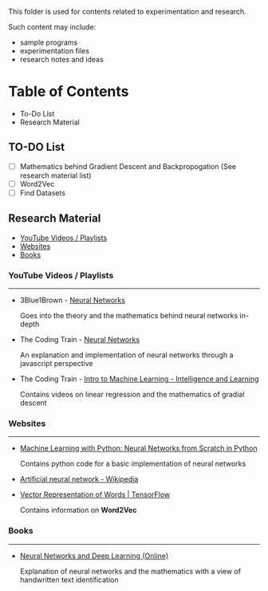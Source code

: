 This folder is used for contents related to experimentation and research.  

Such content may include:
- sample programs
- experimentation files
- research notes and ideas

# Table of Contents

- To-Do List
- Research Material 

## TO-DO List

- [ ] Mathematics behind Gradient Descent and Backpropogation (See research material list)
- [ ] Word2Vec
- [ ] Find Datasets  

## Research Material

- [YouTube Videos / Playlists](#youtube)
- [Websites](#websites)
- [Books](#books)

### YouTube Videos / Playlists<a name="youtube"></a>
***

- 3Blue1Brown - [Neural Networks](https://www.youtube.com/playlist?list=PLZHQObOWTQDNU6R1_67000Dx_ZCJB-3pi)

  Goes into the theory and the mathematics behind neural networks in-depth

- The Coding Train - [Neural Networks](https://www.youtube.com/playlist?list=PLRqwX-V7Uu6aCibgK1PTWWu9by6XFdCfh)

  An explanation and implementation of neural networks through a javascript perspective

- The Coding Train - [Intro to Machine Learning - Intelligence and Learning](https://www.youtube.com/playlist?list=PLRqwX-V7Uu6bCN8LKrcMa6zF4FPtXyXYj)
  
  Contains videos on linear regression and the mathematics of gradial descent

### Websites<a name="websites"></a>
***

- [Machine Learning with Python: Neural Networks from Scratch in Python](https://www.python-course.eu/neural_networks.php)
  
  Contains python code for a basic implementation of neural networks

- [Artificial neural network - Wikipedia](https://en.wikipedia.org/wiki/Artificial_neural_network)

- [Vector Representation of Words | TensorFlow](https://www.tensorflow.org/tutorials/representation/word2vec)

  Contains information on **Word2Vec**


### Books<a name="books"></a>
***

- [Neural Networks and Deep Learning (Online)](http://neuralnetworksanddeeplearning.com/index.html)

  Explanation of neural networks and the mathematics with a view of handwritten text identification